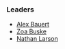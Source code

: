 ### Leaders

* [Alex Bauert](mailto:alex.bauert@owasp.org)
* [Zoa Buske](mailto:)
* [Nathan Larson](mailto:nalarson@gmail.com)
